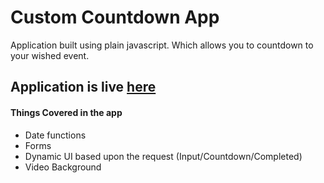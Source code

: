 # Custom Countdown App

Application built using plain javascript. Which allows you to countdown to your wished event.

## Application is live [here](https://karan1907.github.io/Custom-Countdown/)

#### Things Covered in the app

- Date functions
- Forms
- Dynamic UI based upon the request (Input/Countdown/Completed)
- Video Background
